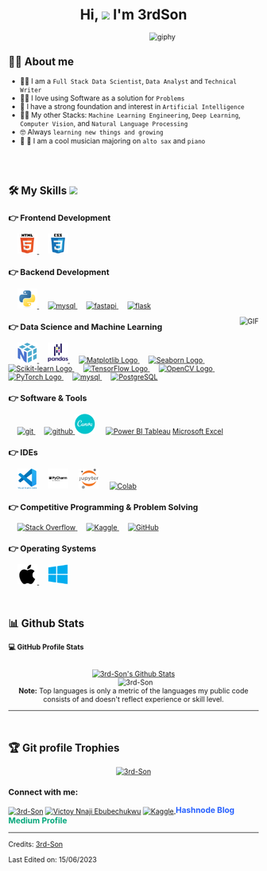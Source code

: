 <h1 align="center">Hi, <img src="https://media.giphy.com/media/hvRJCLFzcasrR4ia7z/giphy.gif" width="35"> I'm 3rdSon </h1>
</p>
<img align='right' src="https://media.giphy.com/media/M9gbBd9nbDrOTu1Mqx/giphy.gif" width="220" alt="giphy">

<br>


## :sassy_man:  About me
- :technologist: I am a `Full Stack Data Scientist`, `Data Analyst` and `Technical Writer`
- :technologist: I love using Software as a solution for `Problems`
- 📝 I have a strong foundation and interest in `Artificial Intelligence`
- :student: My other Stacks: `Machine Learning Engineering`, `Deep Learning`, `Computer Vision`, and `Natural Language Processing`
- :nerd_face: Always `learning new things and growing`
- :musical_keyboard: :saxophone: I am a cool musician majoring on `alto sax` and `piano`

<br>

<br>


## 🛠️ My Skills <img src="https://media.giphy.com/media/iY8CRBdQXODJSCERIr/giphy.gif" width="30px">&nbsp; 

### 👉 Frontend Development
<p align="left"> 
  &emsp; 
  <a href="https://www.w3.org/html/" target="_blank" rel="noreferrer"> <img src="https://raw.githubusercontent.com/devicons/devicon/master/icons/html5/html5-original-wordmark.svg" alt="html5" width="40" height="40"/> </a>  
  &emsp;
  <a href="https://www.w3schools.com/css/" target="_blank" rel="noreferrer"> <img src="https://raw.githubusercontent.com/devicons/devicon/master/icons/css3/css3-original-wordmark.svg" alt="css3" width="40" height="40"/> </a>
</p>

### 👉 Backend Development
<p align="left">
	&emsp;
	<a href="https://www.python.org" target="_blank" rel="noreferrer"> <img src="https://raw.githubusercontent.com/devicons/devicon/master/icons/python/python-original.svg" alt="python" width="40" height="40"/> </a>
  &emsp;
 <a href="https://www.mysql.com/" target="_blank" rel="noreferrer"> <img src="https://www.vectorlogo.zone/logos/mysql/mysql-official.svg" alt="mysql" width="40" height="40"/> </a>
&emsp;
<a href="https://fastapi.tiangolo.com/" target="_blank" rel="noreferrer"> <img src="https://www.vectorlogo.zone/logos/fastapi/fastapi-icon.svg" alt="fastapi" width="40" height="40"/> </a>
&emsp;
<a href="https://flask.palletsprojects.com/" target="_blank" rel="noreferrer"> <img src="https://www.vectorlogo.zone/logos/pocoo_flask/pocoo_flask-icon.svg" alt="flask" width="40" height="40"/> </a>

</p>

 <img align="right" alt="GIF" src="https://media.giphy.com/media/836HiJc7pgzy8iNXCn/giphy.gif" />
 
 
 ### 👉 Data Science and Machine Learning

<p align="left"> 
  &emsp; 
  <a href="https://www.w3.org/html/" target="_blank"> 
   <img alt="Numpy" src="https://raw.githubusercontent.com/devicons/devicon/master/icons/numpy/numpy-original.svg" width="40" height="40">
  </a>   
  &emsp;
  <a href="https://www.w3schools.com/css/" target="_blank">
    <img alt="Pandas" src="https://raw.githubusercontent.com/devicons/devicon/master/icons/pandas/pandas-original-wordmark.svg" width="40" height="40">
  </a> 
  &emsp; 
  <a href="https://www.w3.org/html/" target="_blank"> 
   <img alt="Matplotlib Logo" src="https://matplotlib.org/_static/logo2_compressed.svg" width="40" height="40">
  </a>  
  &emsp; 
  <a href="https://www.w3.org/html/" target="_blank"> 
   <img alt="Seaborn Logo" src="https://seaborn.pydata.org/_static/logo-wide-lightbg.svg" width="40" height="40">
  </a>
  &emsp; 
  <a href="https://www.w3.org/html/" target="_blank"> 
   <img alt="Scikit-learn Logo" src="https://scikit-learn.org/stable/_static/scikit-learn-logo-small.png" width="40" height="40">
  </a>
  &emsp; 
  <a href="https://www.w3.org/html/" target="_blank"> 
   <img alt="TensorFlow Logo" src="https://www.tensorflow.org/images/tf_logo_social.png" width="40" height="40">
  </a>
  &emsp; 
  <a href="https://www.w3.org/html/" target="_blank"> 
   <img alt="OpenCV Logo" src="https://upload.wikimedia.org/wikipedia/commons/3/32/OpenCV_Logo_with_text_svg_version.svg" width="40" height="40">
  </a>
  &emsp; 
  <a href="https://www.w3.org/html/" target="_blank"> 
   <img alt="PyTorch Logo" src="https://pytorch.org/assets/images/pytorch-logo.png" width="40" height="40">
  </a>
   &emsp;
 <a href="https://www.mysql.com/" target="_blank" rel="noreferrer"> <img src="https://www.vectorlogo.zone/logos/mysql/mysql-official.svg" alt="mysql" width="40" height="40"/>
  </a>
  &emsp;
<a href="https://www.postgresql.org/" target="_blank" rel="noreferrer">
  <img src="https://www.vectorlogo.zone/logos/postgresql/postgresql-icon.svg" alt="PostgreSQL" width="40" height="40"/>
</a>

</p>

### 👉 Software & Tools
 
<p align="left">
  &emsp;
    <a href="https://git-scm.com/" target="_blank" rel="noreferrer"> <img src="https://www.vectorlogo.zone/logos/git-scm/git-scm-icon.svg" alt="git" width="40" height="40"/> </a>
	 &emsp;
    <a href="https://git-scm.com/" target="_blank" rel="noreferrer"> <img src="https://www.vectorlogo.zone/logos/github/github-icon.svg" alt="github" width="40" height="40"/> </a>
    <a href="#"><img alt="Canva" src="https://raw.githubusercontent.com/devicons/devicon/master/icons/canva/canva-original.svg?logo=canva&logoColor=white" width="40" height="40"></a>
  &emsp;
<a href="https://powerbi.microsoft.com/" target="_blank" rel="noopener noreferrer">
  <img src="https://www.vectorlogo.zone/logos/microsoft_powerbi/microsoft_powerbi-icon.svg" alt="Power BI" width="40" height="40">
</a>
 <a href="https://www.tableau.com/" target="_blank" rel="noopener noreferrer">Tableau</a>
  <a href="https://www.microsoft.com/en-us/microsoft-365/excel" target="_blank" rel="noopener noreferrer">Microsoft Excel</a>

</p>

### 👉 IDEs
 
<p align="left">
  &emsp;
      <a href="#"><img src="https://raw.githubusercontent.com/devicons/devicon/master/icons/vscode/vscode-original-wordmark.svg" width="40" height="40" alt="VSCode"></a>
    &emsp;
      <a href="#"><img src="https://raw.githubusercontent.com/devicons/devicon/master/icons/pycharm/pycharm-original-wordmark.svg" width="40" height="40" alt="PyCharm"></a>
  &emsp;
    <a href="#"><img src="https://raw.githubusercontent.com/devicons/devicon/master/icons/jupyter/jupyter-original-wordmark.svg" width="40" height="40" alt="Jupyter"></a>
	&emsp;	
    <a href="#"><img alt="Colab" src="https://img.shields.io/badge/Colab-00b56a.svg?logo=google-colab&logoColor=white"></a>
</p>

### 👉 Competitive Programming & Problem Solving
 
<p align="left">
&emsp;
<a href="https://stackoverflow.com/users/21008918/victory-nnaji" target="_blank" rel="noopener noreferrer">
  <img alt="Stack Overflow" src="https://www.vectorlogo.zone/logos/stackoverflow/stackoverflow-tile.svg" width="40" height="40">
</a>
&emsp;
<a href="https://www.kaggle.com/victorynnaji" target="_blank" rel="noopener noreferrer">
  <img alt="Kaggle" src="https://www.vectorlogo.zone/logos/kaggle/kaggle-icon.svg" width="40" height="40">
</a>
&emsp;
<a href="https://github.com/3rd-Son" target="_blank" rel="noopener noreferrer">
  <img alt="GitHub" src="https://www.vectorlogo.zone/logos/github/github-icon.svg" width="40" height="40">
</a>
</p>

 ### 👉 Operating Systems
 
<p align="left">
  &emsp;
<a href="#" target="_blank" rel="noopener noreferrer">
  <img src="https://raw.githubusercontent.com/devicons/devicon/master/icons/apple/apple-original.svg" width="40" height="40" alt="macOS">
</a>
  &emsp;
    <a href="#"><img src="https://raw.githubusercontent.com/devicons/devicon/master/icons/windows8/windows8-original.svg" width="40" height="40" alt="Windows"></a>
  </p>
  
  <br/>

## 📊 Github Stats



  <summary><b>💻 GitHub Profile Stats</b></summary>
  <br/>
  <p align="center">
    <a href="https://github.com/3rd-Son/github-readme-stats"><img alt="3rd-Son's Github Stats" src="https://github-readme-stats.vercel.app/api?username=3rd-Son&show_icons=true&count_private=true&theme=algolia" height="192px"/></a>
<br/>
  &nbsp;
	  <img src="https://github-readme-stats.vercel.app/api/top-langs?username=3rd-Son&langs_count=10&show_icons=true&locale=en&layout=compact&theme=algolia" alt="3rd-Son" height="192px"/>
  <br/>
  <b>Note:</b> Top languages is only a metric of the languages my public code consists of and doesn't reflect experience or skill level.
  </p>

----

<br/>

## :trophy: Git profile Trophies

<p align="center"> <a href="https://github.com/3rd-Son/github-profile-trophy"><img src="https://github-profile-trophy.vercel.app/?username=3rd-Son&layout=compact&theme=algolia" alt="3rd-Son" /></a> </p>

<h3 align="left">Connect with me:</h3>
<p align="left">
<a href="https://twitter.com/3rdSon__" target="blank"><img align="center" src="https://raw.githubusercontent.com/rahuldkjain/github-profile-readme-generator/master/src/images/icons/Social/twitter.svg" alt="3rd-Son" height="30" width="40" /></a>
<a href="https://www.linkedin.com/in/victory-nnaji-8186231b7/" target="blank"><img align="center" src="https://raw.githubusercontent.com/rahuldkjain/github-profile-readme-generator/master/src/images/icons/Social/linked-in-alt.svg" alt="Victoy Nnaji Ebubechukwu" height="30" width="40" /></a>
<a href="https://www.kaggle.com/victorynnaji" target="blank" rel="noopener noreferrer"><img align="center"
  <img alt="Kaggle" src="https://www.vectorlogo.zone/logos/kaggle/kaggle-icon.svg" width="40" height="30">
</a>
<a href="https://3rdson.hashnode.dev/" target="_blank" rel="noopener noreferrer" style="text-decoration: none; color: #2962FF; font-weight: bold; font-size: 16px; margin-right: 10px;">
  Hashnode Blog
</a>

<a href="https://medium.com/@3rdSon" target="_blank" rel="noopener noreferrer" style="text-decoration: none; color: #03A87C; font-weight: bold; font-size: 16px;">
  Medium Profile
</a>


</p>

-----
Credits: [3rd-Son](https://github.com/3rd-Son)

Last Edited on: 15/06/2023

